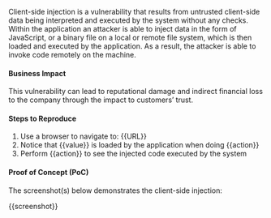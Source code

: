 Client-side injection is a vulnerability that results from untrusted client-side data being interpreted and executed by the system without any checks. Within the application an attacker is able to inject data in the form of JavaScript, or a binary file on a local or remote file system, which is then loaded and executed by the application. As a result, the attacker is able to invoke code remotely on the machine.

#### Business Impact

This vulnerability can lead to reputational damage and indirect financial loss to the company through the impact to customers’ trust.

#### Steps to Reproduce

1. Use a browser to navigate to: {{URL}}
1. Notice that {{value}} is loaded by the application when doing {{action}}
1. Perform {{action}} to see the injected code executed by the system

#### Proof of Concept (PoC)

The screenshot(s) below demonstrates the client-side injection:

{{screenshot}}
